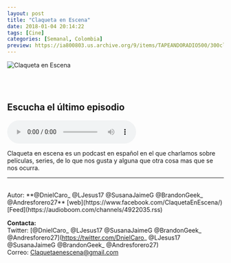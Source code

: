 ```yaml
---
layout: post
title: "Claqueta en Escena"
date: 2018-01-04 20:14:22
tags: [Cine]
categories: [Semanal, Colombia]
preview: https://ia800803.us.archive.org/9/items/TAPEANDORADIO500/300claquetaEnEscena.jpg
---
```


![Claqueta en Escena](https://ia800803.us.archive.org/9/items/TAPEANDORADIO500/500claquetaEnEscena.jpg)

<br/>
<br/>

## Escucha el último episodio

<!--reproductor-feed=https://audioboom.com/channels/4922035.rss-->
<!--reproductor-start-->
<audio id="audio" preload="auto" controls="" src="https://audioboom.com/posts/6789583.mp3?modified=1523405969&source=rss&stitched=1"></audio>
<!--reproductor-end-->

Claqueta en escena es un podcast en español en el que charlamos sobre películas, series, de lo que nos gusta y alguna que otra cosa mas que se nos ocurra.

_ _ _
<br>
Autor: **@DnielCaro_ @LJesus17 @SusanaJaimeG @BrandonGeek_ @Andresforero27**  
[web](https://www.facebook.com/ClaquetaEnEscena/)  
[Feed](https://audioboom.com/channels/4922035.rss)  




**Contacta:**  
Twitter: [@DnielCaro_ @LJesus17 @SusanaJaimeG @BrandonGeek_ @Andresforero27](https://twitter.com/DnielCaro_ @LJesus17 @SusanaJaimeG @BrandonGeek_ @Andresforero27)  
Correo: [Claquetaenescena@gmail.com](mailto:Claquetaenescena@gmail.com)  

